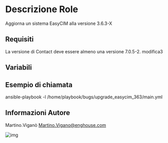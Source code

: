 Descrizione Role
=========
Aggiorna un sistema EasyCIM alla versione 3.6.3-X


Requisiti
------------
La versione di Contact deve essere almeno una versione 7.0.5-2.
modifica3

Variabili
--------------


Esempio di chiamata
----------------

ansible-playbook -l <gruppo host> /home/playbook/bugs/upgrade_easycim_363/main.yml

Informazioni Autore
------------------

Martino.Viganò
Martino.Vigano@enghouse.com

![img](https://encrypted-tbn0.gstatic.com/images?q=tbn:ANd9GcR4bE2jR67jq7q7PQsfqnGxj3o5qAHJxnYRejJyQReOTupEAF381g)
